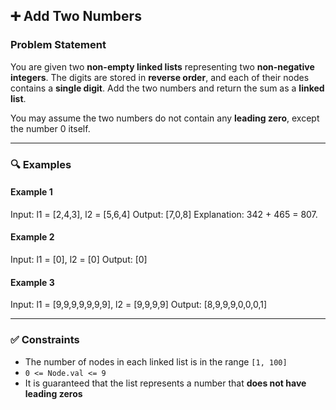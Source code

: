 ## ➕ Add Two Numbers

### Problem Statement

You are given two **non-empty linked lists** representing two **non-negative integers**. The digits are stored in **reverse order**, and each of their nodes contains a **single digit**. Add the two numbers and return the sum as a **linked list**.

You may assume the two numbers do not contain any **leading zero**, except the number 0 itself.

---

### 🔍 Examples

#### Example 1
Input: l1 = [2,4,3], l2 = [5,6,4]
Output: [7,0,8]
Explanation: 342 + 465 = 807.


#### Example 2
Input: l1 = [0], l2 = [0]
Output: [0]


#### Example 3
Input: l1 = [9,9,9,9,9,9,9], l2 = [9,9,9,9]
Output: [8,9,9,9,0,0,0,1]


---

### ✅ Constraints

- The number of nodes in each linked list is in the range `[1, 100]`
- `0 <= Node.val <= 9`
- It is guaranteed that the list represents a number that **does not have leading zeros**
